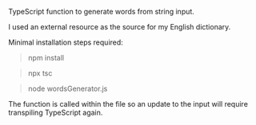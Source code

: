 TypeScript function to generate words from string input.

I used an external resource as the source for my English dictionary.

Minimal installation steps required:
>npm install

>npx tsc 

>node wordsGenerator.js

The function is called within the file so an update to the input will require transpiling TypeScript again.